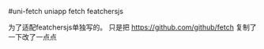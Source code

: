 #uni-fetch
uniapp fetch featchersjs

为了适配featchersjs单独写的。
只是把 https://github.com/github/fetch 复制了一下改了一点点
